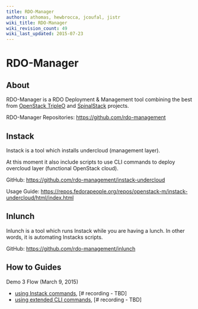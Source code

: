 ```yaml
---
title: RDO-Manager
authors: athomas, hewbrocca, jcoufal, jistr
wiki_title: RDO-Manager
wiki_revision_count: 49
wiki_last_updated: 2015-07-23
---
```


# RDO-Manager

## About

RDO-Manager is a RDO Deployment & Management tool combining the best from [OpenStack TripleO](https://wiki.openstack.org/wiki/TripleO) and [SpinalStack](http://spinal-stack.readthedocs.org/en/latest/) projects.

RDO-Manager Repositories: <https://github.com/rdo-management>

## Instack

Instack is a tool which installs undercloud (management layer).

At this moment it also include scripts to use CLI commands to deploy overcloud layer (functional OpenStack cloud).

GitHub: <https://github.com/rdo-management/instack-undercloud>

Usage Guide: <https://repos.fedorapeople.org/repos/openstack-m/instack-undercloud/html/index.html>

## Inlunch

Inlunch is a tool which runs Instack while you are having a lunch. In other words, it is automating Instacks scripts.

GitHub: <https://github.com/rdo-management/inlunch>

## How to Guides

Demo 3 Flow (March 9, 2015)

*   [using Instack commands](http://etherpad.corp.redhat.com/sprint3-demo-flow-virt-setup-exp), [# recording - TBD]
*   [using extended CLI commands](http://etherpad.corp.redhat.com/sprint3-demo-flow-virt-setup-extended-cli), [# recording - TBD]
